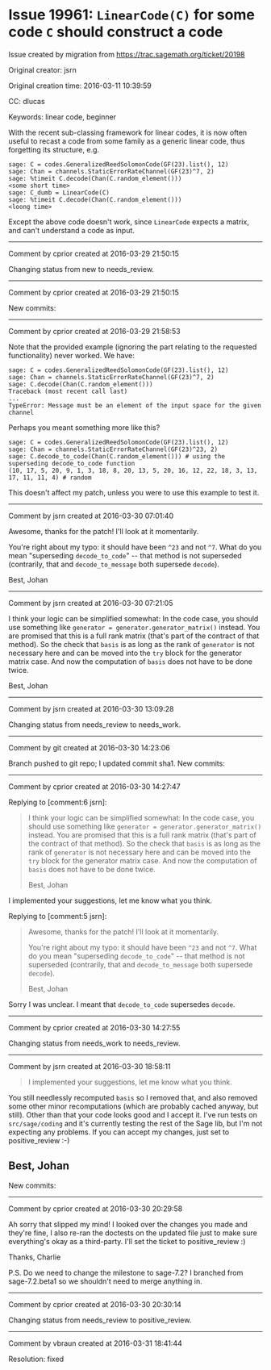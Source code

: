 # Issue 19961: `LinearCode(C)` for some code `C` should construct a code

Issue created by migration from https://trac.sagemath.org/ticket/20198

Original creator: jsrn

Original creation time: 2016-03-11 10:39:59

CC:  dlucas

Keywords: linear code, beginner

With the recent sub-classing framework for linear codes, it is now often useful to recast a code from some family as a generic linear code, thus forgetting its structure, e.g.


```
sage: C = codes.GeneralizedReedSolomonCode(GF(23).list(), 12)
sage: Chan = channels.StaticErrorRateChannel(GF(23)^7, 2)
sage: %timeit C.decode(Chan(C.random_element()))
<some short time>
sage: C_dumb = LinearCode(C)
sage: %timeit C.decode(Chan(C.random_element()))
<loong time>
```


Except the above code doesn't work, since `LinearCode` expects a matrix, and can't understand a code as input.


---

Comment by cprior created at 2016-03-29 21:50:15

Changing status from new to needs_review.


---

Comment by cprior created at 2016-03-29 21:50:15

New commits:


---

Comment by cprior created at 2016-03-29 21:58:53

Note that the provided example (ignoring the part relating to the requested functionality) never worked. We have:


```
sage: C = codes.GeneralizedReedSolomonCode(GF(23).list(), 12)
sage: Chan = channels.StaticErrorRateChannel(GF(23)^7, 2)
sage: C.decode(Chan(C.random_element()))
Traceback (most recent call last)
...
TypeError: Message must be an element of the input space for the given channel
```


Perhaps you meant something more like this?


```
sage: C = codes.GeneralizedReedSolomonCode(GF(23).list(), 12)
sage: Chan = channels.StaticErrorRateChannel(GF(23)^23, 2)
sage: C.decode_to_code(Chan(C.random_element())) # using the superseding decode_to_code function
(10, 17, 5, 20, 9, 1, 3, 18, 8, 20, 13, 5, 20, 16, 12, 22, 18, 3, 13, 17, 11, 11, 4) # random
```


This doesn't affect my patch, unless you were to use this example to test it.


---

Comment by jsrn created at 2016-03-30 07:01:40

Awesome, thanks for the patch! I'll look at it momentarily.

You're right about my typo: it should have been `^23` and not `^7`. What do you mean "superseding `decode_to_code`" -- that method is not superseded (contrarily, that and `decode_to_message` both supersede `decode`).

Best,
Johan


---

Comment by jsrn created at 2016-03-30 07:21:05

I think your logic can be simplified somewhat: In the code case, you should use something like `generator = generator.generator_matrix()` instead. You are promised that this is a full rank matrix (that's part of the contract of that method). So the check that `basis` is as long as the rank of `generator` is not necessary here and can be moved into the `try` block for the generator matrix case. And now the computation of `basis` does not have to be done twice.

Best,
Johan


---

Comment by jsrn created at 2016-03-30 13:09:28

Changing status from needs_review to needs_work.


---

Comment by git created at 2016-03-30 14:23:06

Branch pushed to git repo; I updated commit sha1. New commits:


---

Comment by cprior created at 2016-03-30 14:27:47

Replying to [comment:6 jsrn]:
> I think your logic can be simplified somewhat: In the code case, you should use something like `generator = generator.generator_matrix()` instead. You are promised that this is a full rank matrix (that's part of the contract of that method). So the check that `basis` is as long as the rank of `generator` is not necessary here and can be moved into the `try` block for the generator matrix case. And now the computation of `basis` does not have to be done twice.
> 
> Best,
> Johan

I implemented your suggestions, let me know what you think.

Replying to [comment:5 jsrn]:
> Awesome, thanks for the patch! I'll look at it momentarily.
> 
> You're right about my typo: it should have been `^23` and not `^7`. What do you mean "superseding `decode_to_code`" -- that method is not superseded (contrarily, that and `decode_to_message` both supersede `decode`).
> 
> Best,
> Johan

Sorry I was unclear. I meant that ``decode_to_code`` supersedes ``decode``.


---

Comment by cprior created at 2016-03-30 14:27:55

Changing status from needs_work to needs_review.


---

Comment by jsrn created at 2016-03-30 18:58:11

> 
> I implemented your suggestions, let me know what you think.

You still needlessly recomputed `basis` so I removed that, and also removed some other minor recomputations (which are probably cached anyway, but still). Other than that your code looks good and I accept it. I've run tests on `src/sage/coding` and it's currently testing the rest of the Sage lib, but I'm not expecting any problems. If you can accept my changes, just set to positive_review :-)

Best,
Johan
----
New commits:


---

Comment by cprior created at 2016-03-30 20:29:58

Ah sorry that slipped my mind! I looked over the changes you made and they're fine, I also re-ran the doctests on the updated file just to make sure everything's okay as a third-party. I'll set the ticket to positive_review :)

Thanks,
Charlie

P.S. Do we need to change the milestone to sage-7.2? I branched from sage-7.2.beta1 so we shouldn't need to merge anything in.


---

Comment by cprior created at 2016-03-30 20:30:14

Changing status from needs_review to positive_review.


---

Comment by vbraun created at 2016-03-31 18:41:44

Resolution: fixed
